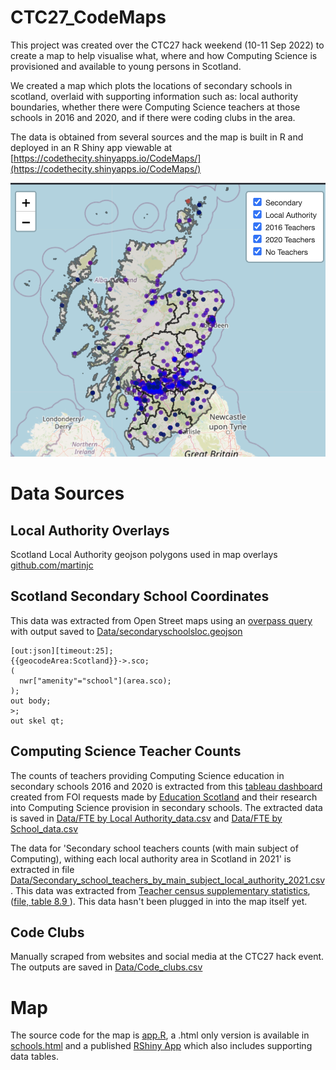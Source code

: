 # CTC27_CodeMaps

This project was created over the CTC27 hack weekend (10-11 Sep 2022) to create a map to help visualise what, where and how Computing Science is provisioned and available to young persons in Scotland. 

We created a map which plots the locations of secondary schools in scotland, overlaid with supporting information such as: local authority boundaries, whether there were Computing Science teachers at those schools in 2016 and 2020, and if there were coding clubs in the area.

The data is obtained from several sources and the map is built in R and deployed in an R Shiny app viewable at [https://codethecity.shinyapps.io/CodeMaps/](https://codethecity.shinyapps.io/CodeMaps/)

![a map of scottish secondary schools](resources/map_screenshot.png)

# Data Sources

## Local Authority Overlays
Scotland Local Authority geojson polygons used in map overlays [github.com/martinjc](https://github.com/martinjc/UK-GeoJSON/blob/master/json/administrative/sco/lad.json)

## Scotland Secondary School Coordinates
This data was extracted from Open Street maps using an [overpass query](https://overpass-turbo.eu/s/1lNy) with output saved to [Data/secondaryschoolsloc.geojson](Data/secondaryschoolsloc.geojson)
```
[out:json][timeout:25];
{{geocodeArea:Scotland}}->.sco;
(
  nwr["amenity"="school"](area.sco);
);
out body;
>;
out skel qt;
```

## Computing Science Teacher Counts
The counts of teachers providing Computing Science education in secondary schools 2016 and 2020 is extracted from this [tableau dashboard](https://public.tableau.com/app/profile/kiranjoza/viz/CS-Teachers-FOI-Responses-2016-2020/FTEbyLocalAuthority) created from FOI requests made by [Education Scotland](https://education.gov.scot/media/odbi3bw4/computing-science-in-local-authority-secondary-schools-jan-22.pdf) and their research into Computing Science provision in secondary schools.
The extracted data is saved in [Data/FTE by Local Authority_data.csv](Data/FTE%20by%20Local%20Authority_data.csv) and [Data/FTE by School_data.csv](Data/FTE%20by%20School_data.csv)

The data for 'Secondary school teachers counts (with main subject of Computing), withing each local authority area in Scotland in 2021' is extracted in file [Data/Secondary_school_teachers_by_main_subject_local_authority_2021.csv](Data/Secondary_school_teachers_by_main_subject_local_authority_2021). This data was extracted from [Teacher census supplementary statistics](https://www.gov.scot/publications/teacher-census-supplementary-statistics/), ([file, table 8.9 ](https://www.gov.scot/binaries/content/documents/govscot/publications/statistics/2019/07/teacher-census-supplementary-data/documents/teacher-census-supplementary-statistics-2021/teacher-census-supplementary-statistics-2021/govscot%3Adocument/Teacher%2BCensus%2BSupplementary%2BStatistics%2B2021.xlsx)). This data hasn't been plugged in into the map itself yet.

## Code Clubs
Manually scraped from websites and social media at the CTC27 hack event. The outputs are saved in [Data/Code_clubs.csv](Data/Code_clubs.csv)

# Map

The source code for the map is [app.R](app.R), a .html only version is available in [schools.html](schools.html) and a published [RShiny App](https://codethecity.shinyapps.io/CodeMaps/) which also includes supporting data tables.
